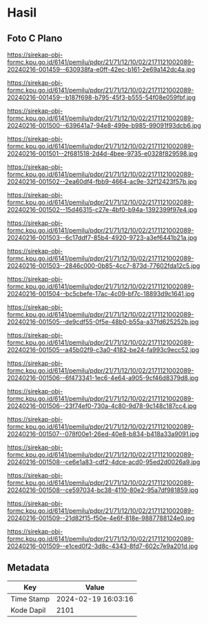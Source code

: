 # Hasil

## Foto C Plano

https://sirekap-obj-formc.kpu.go.id/6141/pemilu/pdpr/21/71/12/10/02/2171121002089-20240216-001459--630938fa-e0ff-42ec-b161-2e69a142dc4a.jpg

https://sirekap-obj-formc.kpu.go.id/6141/pemilu/pdpr/21/71/12/10/02/2171121002089-20240216-001459--b187f698-b795-45f3-b555-54f08e059fbf.jpg

https://sirekap-obj-formc.kpu.go.id/6141/pemilu/pdpr/21/71/12/10/02/2171121002089-20240216-001500--639641a7-94e8-499e-b985-99091f93dcb6.jpg

https://sirekap-obj-formc.kpu.go.id/6141/pemilu/pdpr/21/71/12/10/02/2171121002089-20240216-001501--2f681518-2d4d-4bee-9735-e0328f829598.jpg

https://sirekap-obj-formc.kpu.go.id/6141/pemilu/pdpr/21/71/12/10/02/2171121002089-20240216-001502--2ea60df4-fbb9-4664-ac9e-32f12423f57b.jpg

https://sirekap-obj-formc.kpu.go.id/6141/pemilu/pdpr/21/71/12/10/02/2171121002089-20240216-001502--15d46315-c27e-4bf0-b94a-1392399f97e4.jpg

https://sirekap-obj-formc.kpu.go.id/6141/pemilu/pdpr/21/71/12/10/02/2171121002089-20240216-001503--6c17ddf7-85b4-4920-9723-a3ef6441b21a.jpg

https://sirekap-obj-formc.kpu.go.id/6141/pemilu/pdpr/21/71/12/10/02/2171121002089-20240216-001503--2846c000-0b85-4cc7-873d-77602fda12c5.jpg

https://sirekap-obj-formc.kpu.go.id/6141/pemilu/pdpr/21/71/12/10/02/2171121002089-20240216-001504--bc5cbefe-17ac-4c09-bf7c-18893d9c1641.jpg

https://sirekap-obj-formc.kpu.go.id/6141/pemilu/pdpr/21/71/12/10/02/2171121002089-20240216-001505--de9cdf55-0f5e-48b0-b55a-a37fd625252b.jpg

https://sirekap-obj-formc.kpu.go.id/6141/pemilu/pdpr/21/71/12/10/02/2171121002089-20240216-001505--a45b02f9-c3a0-4182-be24-fa993c9ecc52.jpg

https://sirekap-obj-formc.kpu.go.id/6141/pemilu/pdpr/21/71/12/10/02/2171121002089-20240216-001506--6f473341-1ec6-4e64-a905-9cf46d8379d8.jpg

https://sirekap-obj-formc.kpu.go.id/6141/pemilu/pdpr/21/71/12/10/02/2171121002089-20240216-001506--23f74ef0-730a-4c80-9d78-9c148c187cc4.jpg

https://sirekap-obj-formc.kpu.go.id/6141/pemilu/pdpr/21/71/12/10/02/2171121002089-20240216-001507--078f00e1-26ed-40e8-b834-b418a33a9091.jpg

https://sirekap-obj-formc.kpu.go.id/6141/pemilu/pdpr/21/71/12/10/02/2171121002089-20240216-001508--ce6e1a83-cdf2-4dce-acd0-95ed2d0026a9.jpg

https://sirekap-obj-formc.kpu.go.id/6141/pemilu/pdpr/21/71/12/10/02/2171121002089-20240216-001508--ce597034-bc38-4110-80e2-95a7df981859.jpg

https://sirekap-obj-formc.kpu.go.id/6141/pemilu/pdpr/21/71/12/10/02/2171121002089-20240216-001509--21d82f15-f50e-4e6f-818e-9887788124e0.jpg

https://sirekap-obj-formc.kpu.go.id/6141/pemilu/pdpr/21/71/12/10/02/2171121002089-20240216-001509--e1ced0f2-3d8c-4343-8fd7-602c7e9a201d.jpg


## Metadata

| Key        | Value               |
| ---------- | ------------------- |
| Time Stamp | 2024-02-19 16:03:16 |
| Kode Dapil | 2101                |



